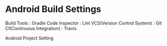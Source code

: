 # Android Build Settings
Build Tools : Gradle
Code Inspector : Lint
VCS(Version Control System) : Git
CI(Continuous Integration) : Travis

Android Project Setting

